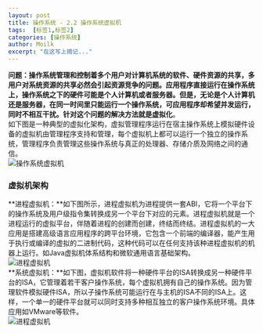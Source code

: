 ```yaml
---
layout: post
title: 操作系统 - 2.2 操作系统虚拟机
tags:  [标签1,标签2]
categories: [操作系统]
author: Moilk
excerpt: "在这写上摘记..."
---
```

**问题：**操作系统管理和控制着多个用户对计算机系统的软件、硬件资源的共享，多用户对系统资源的共享必然会引起资源竞争的问题。应用程序直接运行在操作系统上，操作系统之下的硬件可能是个人计算机或者服务器。但是，无论是个人计算机还是服务器，在同一时间里只能运行一个操作系统，可应用程序却希望并发运行，同时不相互干扰。针对这个问题的解决方法就是**虚拟化**。  
如下图是一种典型的虚拟化架构，虚拟管理程序运行在宿主操作系统上模拟硬件设备的虚拟机由管理程序支持和管理，每个虚拟机上都可以运行一个独立的操作系统，管理程序负责管理这些操作系统与真正的处理器、存储介质及网络之间的通信。  
![操作系统虚拟机]({{site.baseurl}}/assets/images/OS/2-2-1.png)  

### 虚拟机架构  

**进程虚拟机：**如下图所示，进程虚拟机为进程提供一套ABI，它将一个平台下的操作系统及用户级指令集转换成另一个平台下对应的元素。进程虚拟机就是一个进程运行的虚拟平台，伴随着进程的创建而创建，终结而终结。进程虚拟机的一大应用是搭建高级语言应用程序的跨平台环境，它包含一个前端的编译器，能产生用于执行或编译的虚拟的二进制代码，这种代码可以在任何支持该种进程虚拟机的机器上运行。如Java虚拟机体系结构和微软通用语言基础架构。  
![进程虚拟机]({{site.baseurl}}/assets/images/OS/2-2-2-a.png)  
**系统虚拟机：**如下图，虚拟机软件将一种硬件平台的ISA转换成另一种硬件平台的ISA，它管理着若干客户操作系统，每个虚拟机拥有自己的操作系统。因为管理软件模拟硬件ISA，所以子操作系统可能运行在与主机的ISA不同的ISA上。这样，一个单一的硬件平台就可以同时支持多种相互独立的客户操作系统环境。具体应用如VMware等软件。  
![进程虚拟机]({{site.baseurl}}/assets/images/OS/2-2-2-b.png)  